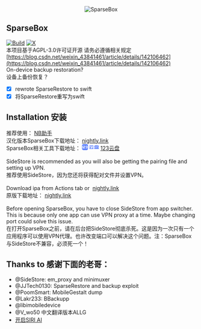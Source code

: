 <p align="center">
  <img src="https://socialify.git.ci/136478738/SparseBox/image?description=1&descriptionEditable=ALLG%E6%B1%89%E5%8C%96&font=Bitter&forks=1&issues=1&language=1&name=1&owner=1&pattern=Floating%20Cogs&pulls=1&stargazers=1&theme=Auto" alt="SparseBox"/> 
</p>

## SparseBox

[![Build](https://github.com/136478738/SparseBox/actions/workflows/Build.yml/badge.svg?branch=main)](https://github.com/136478738/SparseBox/actions/workflows/Build.yml)
[![X](https://img.shields.io/twitter/follow/V_wo50)](https://x.com/V_wo50)
<br>本项目基于AGPL-3.0许可证开源 请务必遵循相关规定[https://blog.csdn.net/weixin_43841461/article/details/142106462](https://blog.csdn.net/weixin_43841461/article/details/142106462)
<br>On-device backup restoration?
<br>设备上备份恢复？
- [x] rewrote SparseRestore to swift
- [x] 将SparseRestore重写为swift

## Installation 安装

推荐使用：<a href="https://nbtool8.com/index.html"><img src="https://nbtool8.com/favicon.ico" alt style="width: 20px;" /></a> [NB助手](https://nbtool8.com/index.html)
<br>汉化版本SparseBox下载地址：<a href="https://nightly.link/136478738/SparseBox/workflows/Build/main/artifact.zip"><img src="https://nightly.link/logo.svg" alt style="width: 20px;" /></a> [nightly.link](https://nightly.link/136478738/SparseBox/workflows/Build/main/artifact.zip)
<img src="https://github.com/user-attachments/assets/c92443a9-9b1b-41c7-b81c-69a1f4562a64" alt style="width: auto;" />
<br>SparseBox相关工具下载地址：
<a href="https://www.123pan.com/s/OnUlVv-yxeU3"><img src="https://github.com/136478738/SparseBox/blob/main/123.png" alt style="width: 45px;" /></a> [123云盘](https://www.123pan.com/s/OnUlVv-yxeU3)
<br><br>SideStore is recommended as you will also be getting the pairing file and setting up VPN.
<br>推荐使用SideStore，因为您还将获得配对文件并设置VPN。
<br><br>Download ipa from Actions tab or <a href="https://nightly.link/khanhduytran0/SparseBox/workflows/build/main/artifact.zip"><img src="https://nightly.link/logo.svg" alt style="width: 20px;" /></a> [nightly.link](https://nightly.link/khanhduytran0/SparseBox/workflows/build/main/artifact.zip)
<br>原版下载地址：<a href="https://nightly.link/khanhduytran0/SparseBox/workflows/build/main/artifact.zip"><img src="https://nightly.link/logo.svg" alt style="width: 20px;" /></a> [nightly.link](https://nightly.link/khanhduytran0/SparseBox/workflows/build/main/artifact.zip)
<br><br>Before opening SparseBox, you have to close SideStore from app switcher. This is because only one app can use VPN proxy at a time. Maybe changing port could solve this issue.
<br>在打开SparseBox之前，请在后台把SideStore彻底杀死。这是因为一次只有一个应用程序可以使用VPN代理。也许改变端口可以解决这个问题。注：SparseBox与SideStore不兼容，必须死一个！
## Thanks to 感谢下面的老哥：
- @SideStore: em_proxy and minimuxer
- @JJTech0130: SparseRestore and backup exploit
- @PoomSmart: MobileGestalt dump
- @Lakr233: BBackupp
- @libimobiledevice
- @V_wo50 中文翻译版本ALLG
- [开启SIRI AI](https://gist.github.com/f1shy-dev/23b4a78dc283edd30ae2b2e6429129b5#file-best_sae_trick-md)
